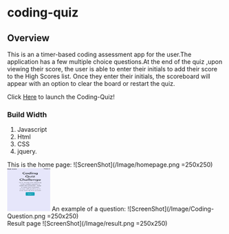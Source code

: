 # coding-quiz

## Overview

This is an a timer-based coding assessment app for the user.The application has a few multiple choice questions.At the end of the quiz ,upon viewing their score, the user is able to enter their initials to add their score to the High Scores list. Once they enter their initials, the scoreboard will appear with an option to clear the board or restart the quiz.
 

Click [Here](https://deepshikhasingh90.github.io/coding-quiz/) to launch the Coding-Quiz!


### Build Width
1. Javascript
2. Html
3. CSS
4. jquery.

This is the home page:
![ScreenShot](/Image/homepage.png =250x250)<br>
<img src="/Image/homepage.png" width="100" height="100">
An example of a question:
![ScreenShot](/Image/Coding-Question.png =250x250)<br>
Result page 
![ScreenShot](/Image/result.png =250x250)<br>

